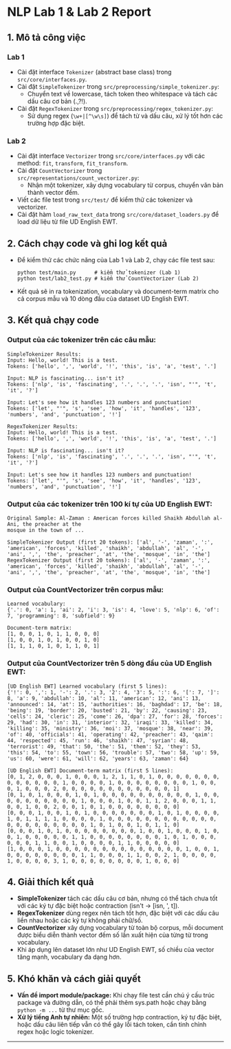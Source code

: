 # NLP Lab 1 & Lab 2 Report

## 1. Mô tả công việc

### Lab 1
- Cài đặt interface `Tokenizer` (abstract base class) trong `src/core/interfaces.py`.
- Cài đặt `SimpleTokenizer` trong `src/preprocessing/simple_tokenizer.py`:
  - Chuyển text về lowercase, tách token theo whitespace và tách các dấu câu cơ bản (.,?!).
- Cài đặt `RegexTokenizer` trong `src/preprocessing/regex_tokenizer.py`:
  - Sử dụng regex (`\w+|[^\w\s]`) để tách từ và dấu câu, xử lý tốt hơn các trường hợp đặc biệt.

### Lab 2
- Cài đặt interface `Vectorizer` trong `src/core/interfaces.py` với các method: `fit`, `transform`, `fit_transform`.
- Cài đặt `CountVectorizer` trong `src/representations/count_vectorizer.py`:
  - Nhận một tokenizer, xây dựng vocabulary từ corpus, chuyển văn bản thành vector đếm.
- Viết các file test trong `src/test/` để kiểm thử các tokenizer và vectorizer.
- Cài đặt hàm `load_raw_text_data` trong `src/core/dataset_loaders.py` để load dữ liệu từ file UD English EWT.

## 2. Cách chạy code và ghi log kết quả

- Để kiểm thử các chức năng của Lab 1 và Lab 2, chạy các file test sau:
  ```
  python test/main.py      # kiểm thử tokenizer (Lab 1)
  python test/lab2_test.py # kiểm thử CountVectorizer (Lab 2)
  ```
- Kết quả sẽ in ra tokenization, vocabulary và document-term matrix cho cả corpus mẫu và 10 dòng đầu của dataset UD English EWT.

## 3. Kết quả chạy code

### Output của các tokenizer trên các câu mẫu:

```
SimpleTokenizer Results:
Input: Hello, world! This is a test.
Tokens: ['hello', ',', 'world', '!', 'this', 'is', 'a', 'test', '.']

Input: NLP is fascinating... isn't it?
Tokens: ['nlp', 'is', 'fascinating', '.', '.', '.', 'isn', "'", 't', 'it', '?']

Input: Let's see how it handles 123 numbers and punctuation!
Tokens: ['let', "'", 's', 'see', 'how', 'it', 'handles', '123', 'numbers', 'and', 'punctuation', '!']

RegexTokenizer Results:
Input: Hello, world! This is a test.
Tokens: ['hello', ',', 'world', '!', 'this', 'is', 'a', 'test', '.']

Input: NLP is fascinating... isn't it?
Tokens: ['nlp', 'is', 'fascinating', '.', '.', '.', 'isn', "'", 't', 'it', '?']

Input: Let's see how it handles 123 numbers and punctuation!
Tokens: ['let', "'", 's', 'see', 'how', 'it', 'handles', '123', 'numbers', 'and', 'punctuation', '!']
```

### Output của các tokenizer trên 100 kí tự của UD English EWT:

```
Original Sample: Al-Zaman : American forces killed Shaikh Abdullah al-Ani, the preacher at the
mosque in the town of ...

SimpleTokenizer Output (first 20 tokens): ['al', '-', 'zaman', ':', 'american', 'forces', 'killed', 'shaikh', 'abdullah', 'al', '-', 'ani', ',', 'the', 'preacher', 'at', 'the', 'mosque', 'in', 'the']
RegexTokenizer Output (first 20 tokens): ['al', '-', 'zaman', ':', 'american', 'forces', 'killed', 'shaikh', 'abdullah', 'al', '-', 'ani', ',', 'the', 'preacher', 'at', 'the', 'mosque', 'in', 'the']
```

### Output của CountVectorizer trên corpus mẫu:

```
Learned vocabulary:
{'.': 0, 'a': 1, 'ai': 2, 'i': 3, 'is': 4, 'love': 5, 'nlp': 6, 'of': 7, 'programming': 8, 'subfield': 9}

Document-term matrix:
[1, 0, 0, 1, 0, 1, 1, 0, 0, 0]
[1, 0, 0, 1, 0, 1, 0, 0, 1, 0]
[1, 1, 1, 0, 1, 0, 1, 1, 0, 1]
```

### Output của CountVectorizer trên 5 dòng đầu của UD English EWT:

```
[UD English EWT] Learned vocabulary (first 5 lines):
{'!': 0, ',': 1, '-': 2, '.': 3, '2': 4, '3': 5, ':': 6, '[': 7, ']': 8, 'a': 9, 'abdullah': 10, 'al': 11, 'american': 12, 'ani': 13, 'announced': 14, 'at': 15, 'authorities': 16, 'baghdad': 17, 'be': 18, 'being': 19, 'border': 20, 'busted': 21, 'by': 22, 'causing': 23, 'cells': 24, 'cleric': 25, 'come': 26, 'dpa': 27, 'for': 28, 'forces': 29, 'had': 30, 'in': 31, 'interior': 32, 'iraqi': 33, 'killed': 34, 'killing': 35, 'ministry': 36, 'moi': 37, 'mosque': 38, 'near': 39, 'of': 40, 'officials': 41, 'operating': 42, 'preacher': 43, 'qaim': 44, 'respected': 45, 'run': 46, 'shaikh': 47, 'syrian': 48, 'terrorist': 49, 'that': 50, 'the': 51, 'them': 52, 'they': 53, 'this': 54, 'to': 55, 'town': 56, 'trouble': 57, 'two': 58, 'up': 59, 'us': 60, 'were': 61, 'will': 62, 'years': 63, 'zaman': 64}

[UD English EWT] Document-term matrix (first 5 lines):
[0, 1, 2, 0, 0, 0, 1, 0, 0, 0, 1, 2, 1, 1, 0, 1, 0, 0, 0, 0, 0, 0, 0, 0, 0, 0, 0, 0, 0, 1, 0, 0, 0, 0, 1, 0, 0, 0, 0, 0, 0, 0, 0, 1, 0, 0, 0, 1, 0, 0, 0, 2, 0, 0, 0, 0, 0, 0, 0, 0, 0, 0, 0, 0, 1]
[0, 1, 0, 1, 0, 0, 0, 1, 0, 1, 0, 0, 0, 0, 0, 0, 0, 0, 0, 0, 1, 0, 0, 0, 0, 0, 0, 0, 0, 0, 0, 1, 0, 0, 0, 1, 0, 0, 1, 1, 2, 0, 0, 0, 1, 1, 0, 0, 1, 0, 0, 2, 0, 0, 1, 0, 1, 0, 0, 0, 0, 0, 0, 0, 0]
[0, 0, 0, 1, 0, 0, 1, 0, 1, 0, 0, 0, 0, 0, 0, 0, 1, 0, 1, 0, 0, 0, 0, 1, 0, 1, 1, 1, 1, 0, 0, 0, 0, 1, 0, 0, 0, 0, 0, 0, 0, 0, 0, 0, 0, 0, 0, 0, 0, 0, 0, 0, 0, 0, 0, 1, 0, 1, 0, 0, 1, 0, 1, 1, 0]
[0, 0, 0, 1, 0, 1, 0, 0, 0, 0, 0, 0, 0, 0, 1, 0, 0, 1, 0, 0, 0, 1, 0, 0, 1, 0, 0, 0, 0, 0, 1, 1, 0, 0, 0, 0, 0, 0, 0, 0, 1, 0, 1, 0, 0, 0, 0, 0, 0, 1, 1, 0, 0, 1, 0, 0, 0, 0, 1, 1, 0, 0, 0, 0, 0]
[1, 0, 0, 0, 1, 0, 0, 0, 0, 0, 0, 0, 0, 0, 0, 0, 0, 0, 0, 1, 0, 0, 1, 0, 0, 0, 0, 0, 0, 0, 0, 1, 1, 0, 0, 0, 1, 1, 0, 0, 2, 1, 0, 0, 0, 0, 1, 0, 0, 0, 0, 3, 1, 0, 0, 0, 0, 0, 0, 0, 0, 1, 0, 0, 0]
```

## 4. Giải thích kết quả
- **SimpleTokenizer** tách các dấu câu cơ bản, nhưng có thể tách chưa tốt với các ký tự đặc biệt hoặc contraction (isn't → [isn, ', t]).
- **RegexTokenizer** dùng regex nên tách tốt hơn, đặc biệt với các dấu câu liền nhau hoặc các ký tự không phải chữ/số.
- **CountVectorizer** xây dựng vocabulary từ toàn bộ corpus, mỗi document được biểu diễn thành vector đếm số lần xuất hiện của từng từ trong vocabulary.
- Khi áp dụng lên dataset lớn như UD English EWT, số chiều của vector tăng mạnh, vocabulary đa dạng hơn.

## 5. Khó khăn và cách giải quyết
- **Vấn đề import module/package:** Khi chạy file test cần chú ý cấu trúc package và đường dẫn, có thể phải thêm sys.path hoặc chạy bằng `python -m ...` từ thư mục gốc.
- **Xử lý tiếng Anh tự nhiên:** Một số trường hợp contraction, ký tự đặc biệt, hoặc dấu câu liên tiếp vẫn có thể gây lỗi tách token, cần tinh chỉnh regex hoặc logic tokenizer.

---

